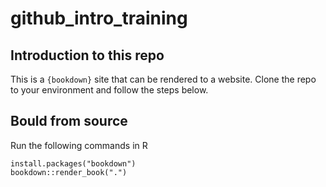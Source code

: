 # github_intro_training

## Introduction to this repo
This is a `{bookdown}` site that can be rendered to a website.
Clone the repo to your environment and follow the steps below.

## Bould from source

Run the following commands in R

```
install.packages("bookdown")
bookdown::render_book(".")
```
